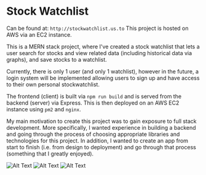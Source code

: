# Stock Watchlist

Can be found at: `http://stockwatchlist.us.to`
This project is hosted on AWS via an EC2 instance. 

This is a MERN stack project, where I've created a stock watchlist that lets a user search for stocks and view related data (including historical data via graphs), and save stocks to a watchlist. 

Currently, there is only 1 user (and only 1 watchlist), however in the future, a login system will be implemented allowing users to sign up and have access to their own personal stockwatchlist. 

The frontend (client) is built via `npm run build` and is served from the backend (server) via Express. This is then deployed on an AWS EC2 instance using `pm2` and `nginx`. 

My main motivation to create this project was to gain exposure to full stack development. More specifically, I wanted experience in building a backend and going through the process of choosing appropriate libraries and technologies for this project. In addition, I wanted to create an app from start to finish (i.e. from design to deployment) and go through that process (something that I greatly enjoyed). 



![Alt Text](https://github.com/Jinil-Panawala/StockWatchlist/assets/55501226/8973e188-0866-4f99-a1c0-baba7ba9243a)
![Alt Text](https://github.com/Jinil-Panawala/StockWatchlist/assets/55501226/a50a9dfc-951a-468c-92ae-7b805997b37a)
![Alt Text](https://github.com/Jinil-Panawala/StockWatchlist/assets/55501226/73affdfd-908e-4205-92c4-4d9ecb7c0086)
